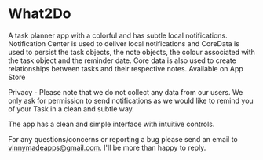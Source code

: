 # What2Do
A task planner app with a colorful and has subtle local notifications. Notification Center is used to deliver local notifications and CoreData is used to persist the task objects, the note objects, the colour associated with the task object and the reminder date. Core data is also used to create relationships between tasks and their respective notes. Available on App Store

Privacy - Please note that we do not collect any data from our users. We only ask for permission to send notifications as we would like to remind you of your Task in a clean and subtle way.

The app has a clean and simple interface with intuitive controls. 

For any questions/concerns or reporting a bug please send an email to vinnymadeapps@gmail.com. I'll be more than happy to reply. 
